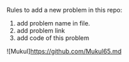 Rules to add a new problem in this repo:

1. add problem name in file.
2. add problem link
3. add code of this problem


![Mukul]https://github.com/Mukul65.md
